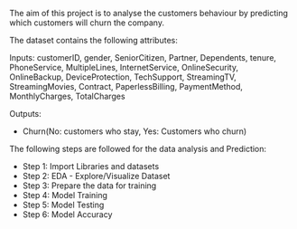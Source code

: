 The aim of this project is to analyse the customers behaviour by predicting which customers will churn the company. 

The dataset contains the following attributes:

Inputs:
customerID, gender, SeniorCitizen, Partner, Dependents, tenure, PhoneService, MultipleLines, InternetService, OnlineSecurity,
OnlineBackup, DeviceProtection, TechSupport, StreamingTV, StreamingMovies, Contract, PaperlessBilling, PaymentMethod,   MonthlyCharges, TotalCharges         

Outputs:
- Churn(No: customers who stay, Yes: Customers who churn)

The following steps are followed for the data analysis and Prediction:
- Step 1: Import Libraries and datasets
- Step 2: EDA - Explore/Visualize Dataset
- Step 3: Prepare the data for training
- Step 4: Model Training
- Step 5: Model Testing
- Step 6: Model Accuracy
